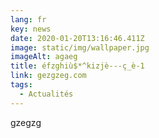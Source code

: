 ```yaml
---
lang: fr
key: news
date: 2020-01-20T13:16:46.411Z
image: static/img/wallpaper.jpg
imageAlt: agaeg
title: éfzghiù$*^kizjè---ç_è-1
link: gezgzeg.com
tags:
  - Actualités
---
```

gzegzg
